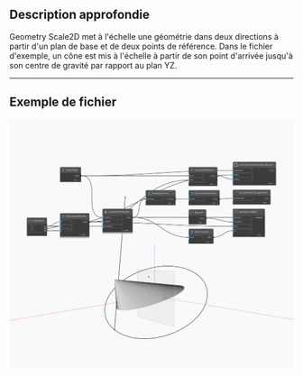 ## Description approfondie
Geometry Scale2D met à l'échelle une géométrie dans deux directions à partir d'un plan de base et de deux points de référence. Dans le fichier d'exemple, un cône est mis à l'échelle à partir de son point d'arrivée jusqu'à son centre de gravité par rapport au plan YZ.
___
## Exemple de fichier

![Scale2D](./Autodesk.DesignScript.Geometry.Geometry.Scale2D_img.jpg)

